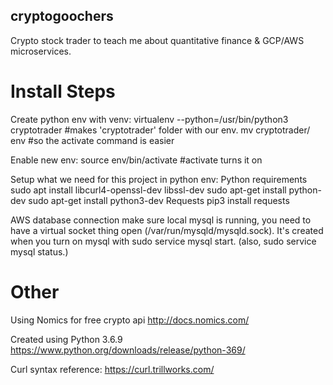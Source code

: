 ## cryptogoochers
Crypto stock trader to teach me about quantitative finance &amp; GCP/AWS microservices.

# Install Steps

Create python env with venv:
	virtualenv --python=/usr/bin/python3 cryptotrader #makes 'cryptotrader' folder with our env.
	mv cryptotrader/ env #so the activate command is easier

Enable new env:
	source env/bin/activate #activate turns it on

Setup what we need for this project in python env:
	Python requirements
		sudo apt install libcurl4-openssl-dev libssl-dev
		sudo apt-get install python-dev
		sudo apt-get install python3-dev
	Requests
		pip3 install requests

AWS database connection
	make sure local mysql is running, you need to have a virtual socket thing open (/var/run/mysqld/mysqld.sock).
	It's created when you turn on mysql with sudo service mysql start. (also, sudo service mysql status.)

# Other

Using Nomics for free crypto api
	http://docs.nomics.com/

Created using Python 3.6.9
	https://www.python.org/downloads/release/python-369/

Curl syntax reference:
	https://curl.trillworks.com/